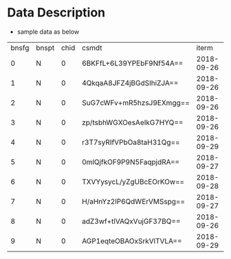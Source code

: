 # Data Description 
* sample data as below 

|       |       |      |                          |            |     |       |       |          |       |   |
|-------|-------|------|--------------------------|------------|-----|-------|-------|----------|-------|---|
| bnsfg | bnspt | chid | csmdt                    | iterm      | mcc | objam | scity | tcode    | hcefg |   |
| 0     | N     | 0    | 6BKFfL+6L39YPEbF9Nf54A== | 2018-09-26 | 0   | 5411  | 6058  | HANGZHOU | 05    |   |
| 1     | N     | 0    | 4QkqaA8JFZ4jBGdSIhiZJA== | 2018-09-26 | 0   | ICH5  | 2600  |          | 05    |   |
| 2     | N     | 0    | SuG7cWFv+mR5hzsJ9EXmgg== | 2018-09-26 | 0   | MRT5  | 2600  |          | 05    |   |
| 3     | N     | 0    | zp/tsbhWGXOesAeIkG7HYQ== | 2018-09-26 | 0   | MRT1  | 2600  |          | 05    |   |
| 4     | N     | 0    | r3T7syRIfVPbOa8taH31Qg== | 2018-09-29 | 0   | 5814  | 208   | TAIPEI   | 05    |   |
| 5     | N     | 0    | 0mlQjfkOF9P9N5FaqpjdRA== | 2018-09-27 | 0   | 5499  | 478   | TAIPEI   | 05    | A |
| 6     | N     | 0    | TXVYysycL/yZgUBcEOrKOw== | 2018-09-28 | 0   | 5311  | 8866  | TAIPEI   | 05    |   |
| 7     | N     | 0    | H/aHnYz2lP6QdWErVMSspg== | 2018-09-27 | 0   | MRT1  | 2600  |          | 05    |   |
| 8     | N     | 0    | adZ3wf+tlVAQxVujGF37BQ== | 2018-09-26 | 0   | MRT5  | 2600  |          | 05    |   |
| 9     | N     | 0    | AGP1eqteOBAOxSrkVlTVLA== | 2018-09-29 | 0   | ETC1  | 2080  |          | 05    |   |
